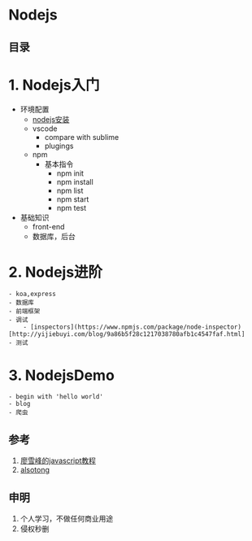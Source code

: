 Nodejs
=====

## 目录
# 1. Nodejs入门
- 环境配置
    - [nodejs安装](http://www.liaoxuefeng.com/wiki/001434446689867b27157e896e74d51a89c25cc8b43bdb3000/00143450141843488beddae2a1044cab5acb5125baf0882000) 
    - vscode
        - compare with sublime
        - plugings
    - npm
        - 基本指令
            - npm init
            - npm install
            - npm list
            - npm start
            - npm test
- 基础知识
    - front-end 
    - 数据库，后台
# 2. Nodejs进阶
    - koa,express
    - 数据库
    - 前端框架
    - 调试
        - [inspectors](https://www.npmjs.com/package/node-inspector)[http://yijiebuyi.com/blog/9a86b5f28c1217038780afb1c4547faf.html]
    - 测试
# 3. NodejsDemo
    - begin with 'hello world'
    - blog
    - 爬虫





## 参考
1. [廖雪峰的javascript教程](http://www.liaoxuefeng.com/wiki/001434446689867b27157e896e74d51a89c25cc8b43bdb3000)
2. [alsotong](https://github.com/alsotang/node-lessons/)

## 申明
1. 个人学习，不做任何商业用途
2. 侵权秒删